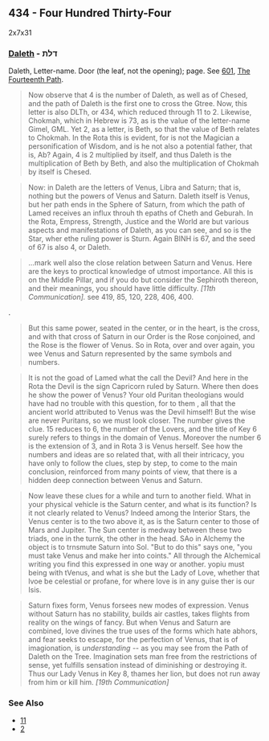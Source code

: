 ## 434 - Four Hundred Thirty-Four
2x7x31

### [Daleth](/keys/DLTh) - דלת
Daleth, Letter-name. Door (the leaf, not the opening); page. See [601](601), [The Fourteenth Path](14).

> Now observe that 4 is the number of Daleth, as well as of Chesed, and the path of Daleth is the first one to cross the Gtree. Now, this letter is also DLTh, or 434, which reduced through 11 to 2. Likewise, Chokmah, which in Hebrew is 73, as is the value of the letter-name Gimel, GML. Yet 2, as a letter, is Beth, so that the value of Beth relates to Chokmah. In the Rota this is evident, for is not the Magician a personification of Wisdom, and is he not also a potential father, that is, Ab? Again, 4 is 2 multiplied by itself, and thus Daleth is the multiplication of Beth by Beth, and also the multiplication of Chokmah by itself is Chesed.

> Now: in Daleth are the letters of Venus, Libra and Saturn; that is, nothing but the powers of Venus and Saturn. Daleth itself is Venus, but her path ends in the Sphere of Saturn, from which the path of Lamed receives an influx throuh th epaths of Cheth and Geburah. In the Rota, Empress, Strength, Justice and the World are but various aspects and manifestations of Daleth, as you can see, and so is the Star, wher ethe ruling power is Sturn. Again BINH is 67, and the seed of 67 is also 4, or Daleth.

> ...mark well also the close relation between Saturn and Venus. Here are the keys to proctical knowledge of utmost importance. All this is on the Middle Pillar, and if you do but consider the Sephiroth thereon, and their meanings, you should have little difficulty. *[11th Communication].* see 419, 85, 120, 228, 406, 400.

.

> But this same power, seated in the center, or in the heart, is the cross, and with that cross of Saturn in  our Order is the Rose conjoined, and the Rose is the flower of Venus. So in Rota, over and over again, you wee Venus and Saturn represented by the same symbols and numbers.

> It is not the goad of Lamed what the call the Devil? And here in the Rota the Devil is the sign Capricorn ruled by Saturn. Where then does he show the power of Venus? Your old Puritan theologians would have had no trouble with this question, for to them , all that the ancient world attributed to Venus was the Devil himself! But the wise are never Puritans, so we must look closer. The number gives the clue. 15 reduces to 6, the number of the Lovers, and the title of Key 6 surely refers to things in the domain of Venus. Moreover the number 6 is the extension of 3, and in Rota 3 is Venus herself. See how the numbers and ideas are so related that, with all their intricacy, you have only to follow the clues, step by step, to come to the main conclusion, reinforced from many points of view, that there is a hidden deep connection between Venus and Saturn.

> Now leave these clues for a while and turn to another field. What in your physical vehicle is the Saturn center, and what is its function? Is it not clearly related to Venus? Indeed among the Interior Stars, the Venus center is to the two above it, as is the Saturn center to those of Mars and Jupiter. The Sun center is medway between these two triads, one in the turnk, the other in the head. SAo in Alchemy the object is to trnsmute Saturn into Sol. "But to do this" says one, "you must take Venus and make her into coints." All through the Alchemical writing you find this expressed in one way or another. yopiu must being with tVenus, and what is she but the Lady of Love, whether that lvoe be celestial or profane, for where love is in any guise ther is our Isis.

> Saturn fixes form, Venus forsees new modes of expression. Venus without Saturn has no stability, builds air castles, takes flights from reality on the wings of fancy. But when Venus and Saturn are combined, love divines the true uses of the forms which hate abhors, and fear seeks to escape, for the perfection of Venus, that is of imagionation, is *understanding* -- as you may see from the Path of Daleth on the Tree. Imagination sets man free from the restrictions of sense, yet fulfills sensation instead of diminishing or destroying it. Thus our Lady Venus in Key 8, thames her lion, but does not run away from him or kill him. *[19th Communication]*



### See Also

- [11](11)
- [2](2)